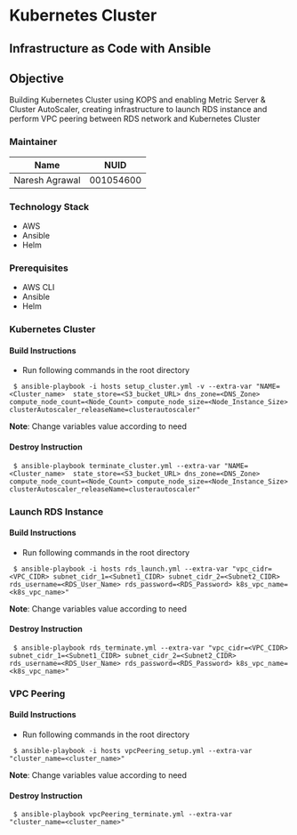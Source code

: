 # Kubernetes Cluster

## Infrastructure as Code with Ansible

## Objective
Building Kubernetes Cluster using KOPS and enabling Metric Server & Cluster AutoScaler, creating infrastructure to launch RDS instance and perform VPC peering between RDS network and Kubernetes Cluster  

### Maintainer
<table>
    <thead>
      <tr>
        <th>Name</th>
        <th>NUID</th>
      </tr>
    </thead>
    <tbody>
        <tr>
            <td>Naresh Agrawal</td>
            <td>001054600</td>
        </tr>
    </tbody>
</table>

### Technology Stack
* AWS
* Ansible
* Helm

### Prerequisites
* AWS CLI
* Ansible
* Helm

###  Kubernetes Cluster
#### Build Instructions 
- Run following commands in the root directory
```
 $ ansible-playbook -i hosts setup_cluster.yml -v --extra-var "NAME=<Cluster_name>  state_store=<S3_bucket_URL> dns_zone=<DNS_Zone> compute_node_count=<Node_Count> compute_node_size=<Node_Instance_Size> clusterAutoscaler_releaseName=clusterautoscaler"
```
<b>Note</b>: Change variables value according to need 

#### Destroy Instruction 
```
 $ ansible-playbook terminate_cluster.yml --extra-var "NAME=<Cluster_name>  state_store=<S3_bucket_URL> dns_zone=<DNS_Zone> compute_node_count=<Node_Count> compute_node_size=<Node_Instance_Size> clusterAutoscaler_releaseName=clusterautoscaler"
```

###  Launch RDS Instance
#### Build Instructions 
- Run following commands in the root directory
```
 $ ansible-playbook -i hosts rds_launch.yml --extra-var "vpc_cidr=<VPC_CIDR> subnet_cidr_1=<Subnet1_CIDR> subnet_cidr_2=<Subnet2_CIDR> rds_username=<RDS_User_Name> rds_password=<RDS_Password> k8s_vpc_name=<k8s_vpc_name>"
```
<b>Note</b>: Change variables value according to need 

#### Destroy Instruction 
```
 $ ansible-playbook rds_terminate.yml --extra-var "vpc_cidr=<VPC_CIDR> subnet_cidr_1=<Subnet1_CIDR> subnet_cidr_2=<Subnet2_CIDR> rds_username=<RDS_User_Name> rds_password=<RDS_Password> k8s_vpc_name=<k8s_vpc_name>"
```

###  VPC Peering
#### Build Instructions 
- Run following commands in the root directory
```
 $ ansible-playbook -i hosts vpcPeering_setup.yml --extra-var "cluster_name=<cluster_name>"
```
<b>Note</b>: Change variables value according to need 

#### Destroy Instruction 
```
 $ ansible-playbook vpcPeering_terminate.yml --extra-var "cluster_name=<cluster_name>"
```
